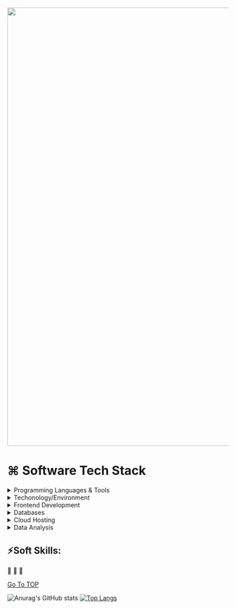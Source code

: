 # <img src="https://github.com/DeeHawk/TIS.io/blob/master/hawk.gif.gif" width="1000"/> 

⌘ Software Tech Stack  <a name="TOP"></a>
===================
<details>  
<summary> Programming Languages & Tools </summary>
<p><img src=https://cdn-icons-png.flaticon.com/512/7531/7531782.png width="50"/>  <img src=https://user-images.githubusercontent.com/26994982/228696321-32999e86-0ceb-4131-8f6a-10dcf5b6be5d.png width="50"/>  <img src=https://cdn-icons-png.flaticon.com/512/2535/2535543.png width="50"/>  <img src="https://cdn.jsdelivr.net/gh/devicons/devicon/icons/cplusplus/cplusplus-original.svg" width="50" />  <img src="https://cdn.jsdelivr.net/gh/devicons/devicon/icons/csharp/csharp-line.svg" width="50"/></p>   </details>  

<details> 
<summary> Techonology/Environment</summary>
 
<p><img src="https://cdn.jsdelivr.net/gh/devicons/devicon/icons/fedora/fedora-plain.svg" width="40"/>  <img src="https://cdn.jsdelivr.net/gh/devicons/devicon/icons/windows8/windows8-original.svg" width="40" />  <img src="https://cdn.jsdelivr.net/gh/devicons/devicon/icons/apple/apple-original.svg" width="40" />  <img src="https://cdn.jsdelivr.net/gh/devicons/devicon/icons/linux/linux-original.svg" width="40" /> </p></details>

<details> 
<summary> Frontend Development </summary>
<p> <img src="https://cdn.jsdelivr.net/gh/devicons/devicon/icons/html5/html5-original-wordmark.svg" width="50" /><img src="https://cdn.jsdelivr.net/gh/devicons/devicon/icons/css3/css3-original-wordmark.svg" width="50" /> <img src="https://cdn.jsdelivr.net/gh/devicons/devicon/icons/codepen/codepen-plain.svg" width="50"/><img src="https://cdn.jsdelivr.net/gh/devicons/devicon/icons/vscode/vscode-original-wordmark.svg" width="50" /> </p></details>
<details> 
<summary>  Databases </summary>
<p><img src="https://cdn.jsdelivr.net/gh/devicons/devicon/icons/mysql/mysql-original-wordmark.svg" width="70"/><img src="https://cdn.jsdelivr.net/gh/devicons/devicon/icons/microsoftsqlserver/microsoftsqlserver-plain-wordmark.svg" width="70" /></p></details>

<details> 
<summary> Cloud Hosting </summary>
<p><img src="https://cdn.jsdelivr.net/gh/devicons/devicon/icons/amazonwebservices/amazonwebservices-original-wordmark.svg" width="100" /><img src="https://cdn.jsdelivr.net/gh/devicons/devicon/icons/docker/docker-original-wordmark.svg" width="70" /></p></details>

<details> 
<summary> Data Analysis </summary> 
<p><img src="https://cdn.jsdelivr.net/gh/devicons/devicon/icons/numpy/numpy-original-wordmark.svg" width="100" /></p></details>


## ⚡Soft Skills:
🌟 
🌟 
🌟 

[Go To TOP](#TOP)
  
              
![Anurag's GitHub stats](https://github-readme-stats.vercel.app/api?username=deehawk&theme=aura&show_icons=true)
[![Top Langs](https://github-readme-stats.vercel.app/api/top-langs/?username=deehawk&layout=compact&theme=dark)](https://github.com/anuraghazra/github-readme-stats)
